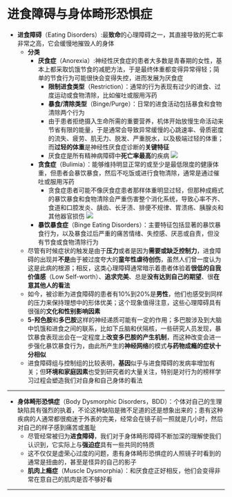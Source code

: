 # 进食障碍与身体畸形恐惧症
* **进食障碍**（Eating Disorders）:最**致命**的心理障碍之一，其直接导致的死亡率非常之高，它会缓慢地摧毁人的身体
  * **分类**
    * **厌食症**（Anorexia）:神经性厌食症的患者大多数是青春期的女性，基本上都采取饥饿节食的减肥方法，于是最终体重都变得异常得轻；简单的节食行为可能很快会变得失控，进而发展为厌食症
      * **限制进食类型**（Restriction）：通常的行为表现有过少的进食、过度运动或食物清除，比如催吐或服用泻药
      * **暴食/清除类型**（Binge/Purge）：日常的进食活动包括暴食和食物清除两个行为
      * 由于患者拒绝摄入生命所需的重要营养，机体开始放慢生命活动来节省有限的能量，于是通常会导致异常缓慢的心跳速率、骨质密度的流失、疲劳、肌无力、脱发、严重脱水，以及极端过轻的体重；而**过轻的体重**是神经性厌食症诊断的**关键特征**
      * 厌食症是所有精神病障碍中**死亡率最高**的疾病
![](images/19722457-Anorexia.png)
    * **贪食症**（Bulimia）：能够维持明显正常的或至少是最低限度的健康体重，但患者会暴饮暴食，然后不吃饭或进行食物清除，通常是通过催吐或服用泻药
      * 贪食症患者可能不像厌食症患者那样体重明显过轻，但那种成瘾式的暴饮暴食和食物清除会严重伤害整个消化系统，导致心率不齐、食道和口腔发炎、龋齿、长牙渍、排便不规律、胃溃疡、胰腺炎和其他器官损伤
![](images/Bulimia.png)
    * **暴饮暴食症**（Binge Eating Disorders）：主要特征包括显著的暴饮暴食行为，以及暴食过后严重的痛苦情绪、失控感、厌恶或自责，但没有节食或食物清除行为
  * 尽管有时候症状的触发是由于**压力**或者是因为**需要或缺乏控制力**，进食障碍的出现并**不是**由于被过度夸大的**童年性虐待创伤**，虽然人们曾一度认为这是此病的根源；相反，这类心理障碍通常暗示着患者体验着**很低的自我价值感**（Low Self-worth）、**追求完美**、总是**没有达到自己的期望**、很**在意其他人的看法**
  * 如今，被诊断为进食障碍的患者有10%到20%是**男性**，他们也感受到同样的压力来保持理想中的形体优美；这个现象值得注意，这些心理障碍具有很强的**文化和性别影响因素**
  * **5-羟色胺**和**多巴胺**这样的神经递质可能有一定的作用；多巴胺涉及到大脑中饥饿和进食之间的联系，比如下丘脑和伏隔核，一些研究人员发现，暴饮暴食表现出会在一定程度上**改变多巴胺的产生机制**，而这种改变会进一步强化暴饮暴食行为，由此所产生的**神经网络**的模式**与药物成瘾的症状十分相似**
  * 进食障碍组与控制组的比较表明，**基因**似乎与进食障碍的发病率增加有关；但**环境和家庭因素**也受到研究者的大量关注，特别是对行为的榜样学习过程会塑造我们对自身和自己身体的看法
---
* **身体畸形恐惧症**（Body Dysmorphic Disorders，BDD）：个体对自己的生理缺陷具有强烈的执着，不论这种缺陷是微不足道的还是想象出来的；患有这种疾病的人通常都很痴迷于外表的完美，经常会在镜子前一照就是几小时，然后对自己的样子感到痛苦或羞耻
  * 尽管经常被归为**进食障碍**，我们对于身体畸形障碍不断加深的理解使我们认识到，它实际上与**强迫症**具有一些共同的特质
  * 这不仅仅是虚荣心过度的问题，患有身体畸形恐惧症的人照镜子时看到的通常是扭曲的，甚至是怪异的自己的影子
  * **肌肉上瘾症**（Muscle Dysmorphia）：和厌食症正好相反，他们会变得非常在意自己的肌肉是否不够好看
---
[](https://www.bilibili.com/video/BV1Ax411N75Q?p=34)
